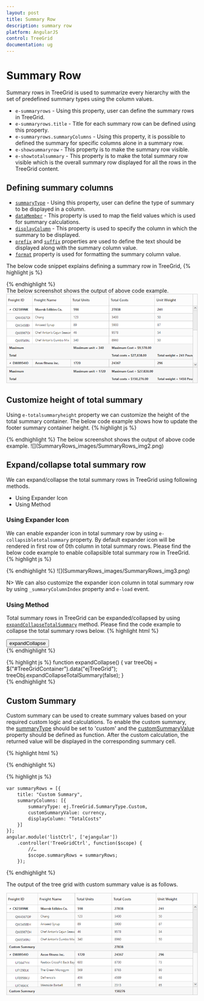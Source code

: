 ```yaml
---
layout: post
title: Summary Row
description: summary row
platform: AngularJS
control: TreeGrid
documentation: ug
---
```


# Summary Row

Summary rows in TreeGrid is used to summarize every hierarchy with the set of predefined summary types using the column values. 

* `e-summaryrows` - Using this property, user can define the summary rows in TreeGrid.
* `e-summaryrows.title` - Title for each summary row can be defined using this property. 
* `e-summaryrows.summaryColumns` - Using this property, it is possible to defined the summary for specific columns alone in a summary row.
* `e-showsummaryrow` - This property is to make the summary row visible. 
* `e-showtotalsummary` - This property is to make the total summary row visible which is the overall summary row displayed for all the rows in the TreeGrid content.

## Defining summary columns

* [`summaryType`](https://help.syncfusion.com/api/js/ejtreegrid#members:summaryrows-summarycolumns-summarytype "summaryRows.summaryColumn.summaryType") - Using this property, user can define the type of summary to be displayed in a column. 
* [`dataMember`](https://help.syncfusion.com/api/js/ejtreegrid#members:summaryrows-summarycolumns-datamember "summaryRows.summaryColumns.dataMember") - This property is used to map the field values which is used for summary calculations.
* [`displayColumn`](https://help.syncfusion.com/api/js/ejtreegrid#members:summaryrows-summarycolumns-displaycolumn "summaryRows.summaryColumns.displayColumn") - This property is used to specify the column in which the summary to be displayed.
* [`prefix`](https://help.syncfusion.com/api/js/ejtreegrid#members:summaryrows-summarycolumns-prefix "summaryRows.summaryColumns.prefix") and [`suffix`](https://help.syncfusion.com/api/js/ejtreegrid#members:summaryrows-summarycolumns-suffix "summaryRows.summaryColumns.suffix") properties are used to define the text should be displayed along with the summary column value.
* [`format`](https://help.syncfusion.com/api/js/ejtreegrid#members:summaryrows-summarycolumns-format "summaryRows.summaryColumns.format") property is used for formatting the summary column value.

The below code snippet explains defining a summary row in TreeGrid,
{% highlight js %}

<body ng-controller="TreeGridCtrl">   
    <div id="TreeGridContainer" ej-treegrid 
	 //... 
	 e-summaryrows="summaryRows"	
	 e-showsummaryrow="true"
	 e-showtotalsummary="true">
    </div>
    <script>
     var summaryRows = [{
                           title: "Maximum",
                           summaryColumns: [
                               {
                                   summaryType: ej.TreeGrid.SummaryType.Maximum,
                                   dataMember: "TotalUnits",
                                   displayColumn: "TotalUnits",
                                   prefix: "Maximum unit = "
                               },
                               {
                                   summaryType: ej.TreeGrid.SummaryType.Maximum,
                                   dataMember: "TotalCosts",
                                   displayColumn: "TotalCosts",
                                   prefix: "Maximum Cost = ",
                                   format: "{0:C}"
                               }
                           ]
                       },
                       {
                           title: "Total",
                           summaryColumns: [
                               {
                                   summaryType: ej.TreeGrid.SummaryType.Sum,
                                   dataMember: "TotalCosts",
                                   displayColumn: "TotalCosts",
                                   prefix: "Total costs = ",
                                   format: "{0:C}"
                               },
                               {
                                   summaryType: ej.TreeGrid.SummaryType.Sum,
                                   dataMember: "UnitWeight",
                                   displayColumn: "UnitWeight",
                                   prefix: "Total weight = ",
                                   suffix: " Pounds"
                               }]
                       }
            ];
        angular.module('listCtrl', ['ejangular'])
            .controller('TreeGridCtrl', function($scope) {
                //...
				$scope.summaryRows = summaryRows;               
            });
    </script>
</body>

{% endhighlight %}   
The below screenshot shows the output of above code example.
![](SummaryRows_images/SummaryRows_img1.png)

## Customize height of total summary

Using `e-totalsummaryheight` property we can customize the height of the total summary container.
The below code example shows how to update the footer summary container height.
{% highlight js %}

<body ng-controller="TreeGridCtrl">   
    <div id="TreeGridContainer" ej-treegrid 
	 //... 
	 e-totalsummaryheight=120	 
	 e-showtotalsummary="true">
    </div>
</body>
{% endhighlight %}
The below screenshot shows the output of above code example.
![](SummaryRows_images/SummaryRows_img2.png)

## Expand/collapse total summary row


We can expand/collapse the total summary rows in TreeGrid using following methods.

* Using Expander Icon
* Using Method

### Using Expander Icon

We can enable expander icon in total summary row by using `e-collapsibletotalsummary` property. By default expander icon will be rendered in first row of 0th column in total summary rows.
Please find the below code example to enable collapsible total summary row in TreeGrid.
{% highlight js %}
<body ng-controller="TreeGridCtrl">   
    <div id="TreeGridContainer" ej-treegrid 
	 //... 
	 e-collapsibletotalsummary="true"	 
	 e-showtotalsummary="true">
    </div>
</body>
{% endhighlight %}
![](SummaryRows_images/SummaryRows_img3.png)

N> We can also customize the expander icon column in total summary row by using `_summaryColumnIndex` property and `e-load` event.

### Using Method

Total summary rows in TreeGrid can be expanded/collapsed by using [`expandCollapseTotalSummary`](https://help.syncfusion.com/api/js/ejgantt#methods:expandCollapseTotalSummary "expandCollapseTotalSummary") method.
Please find the code example to collapse the total summary rows below.
{% highlight html %}
<body ng-controller="TreeGridCtrl"> 
    <button onclick="expandCollapse()">expandCollapse</button>  
    <div id="TreeGridContainer" ej-treegrid 
	 //... 
	 e-collapsibletotalsummary="true"	 
	 e-showtotalsummary="true">
    </div>
</body>
{% endhighlight %}

{% highlight js %}
    function expandCollapse() {
            var treeObj = $("#TreeGridContainer").data("ejTreeGrid");
            treeObj.expandCollapseTotalSummary(false);
        }    
{% endhighlight %}

## Custom Summary

Custom summary can be used to create summary values based on your required custom logic and calculations. To enable the custom summary, the [summaryType](https://help.syncfusion.com/api/js/ejtreegrid#members:summaryrows-summarycolumns-summarytype "summaryType") should be set to 'custom' and the [customSummaryValue](https://help.syncfusion.com/api/js/ejtreegrid#members:summaryrows-summarycolumns-customsummaryvalue "customSummaryValue") property should be defined as function. After the custom calculation, the returned value will be displayed in the corresponding summary cell.

{% highlight html %}

<div ej-treegrid id="TreeGrid" e-summaryrows="summaryRows" e-showsummaryrow=true>
</div>

{% endhighlight %}

{% highlight js %}

    var summaryRows = [{
        title: "Custom Summary",
        summaryColumns: [{
            summaryType: ej.TreeGrid.SummaryType.Custom,
            customSummaryValue: currency,
            displayColumn: "TotalCosts"
        }]
    }];
    angular.module('listCtrl', ['ejangular'])
        .controller('TreeGridCtrl', function($scope) {
            //…
            $scope.summaryRows = summaryRows;
        });


{% endhighlight %}

The output of the tree grid with custom summary value is as follows.

![](SummaryRows_images/CustomSummary_img1.png)

